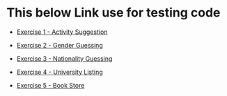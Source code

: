 # This below Link use for testing code 

<a href="https://chang-sys-symmetrical-garbanzo-w5wjpgj65pjcv5gj-5503.preview.app.github.dev/Ex1/ex1.html" target="_blank">
  <ul>
    <li>Exercise 1 - Activity Suggestion</li>
  </ul>
</a>
<a href="https://chang-sys-symmetrical-garbanzo-w5wjpgj65pjcv5gj-5503.preview.app.github.dev/Ex2/ex2.html" target="_blank">
  <ul>
    <li>Exercise 2 - Gender Guessing</li>
  </ul>
</a>
<a href="https://chang-sys-symmetrical-garbanzo-w5wjpgj65pjcv5gj-5504.preview.app.github.dev/Ex3/ex3.html" target="_blank">
  <ul>
    <li>Exercise 3 - Nationality Guessing</li>
  </ul>
</a>
<a href=https://chang-sys-symmetrical-garbanzo-w5wjpgj65pjcv5gj.github.dev/" target="_blank">
  <ul>
    <li>Exercise 4 - University Listing</li>
  </ul>
</a>
<a href="https://chang-sys-symmetrical-garbanzo-w5wjpgj65pjcv5gj-5504.preview.app.github.dev/Ex5/ex5.html" target="_blank">
  <ul>
    <li>Exercise 5 - Book Store</li>
  </ul>
</a>


